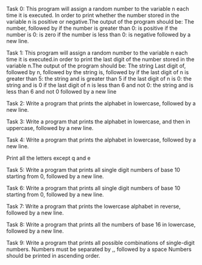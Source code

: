 Task 0: This program will assign a random number to the variable n each time it is executed. In order to print whether the number stored in the variable n is positive or negative.The output of the program should be:
The number, followed by
if the number is greater than 0: is positive
if the number is 0: is zero
if the number is less than 0: is negative
followed by a new line.

Task 1: This program will assign a random number to the variable n each time it is executed.in order to print the last digit of the number stored in the variable n.The output of the program should be:
The string Last digit of, followed by
n, followed by
the string is, followed by
if the last digit of n is greater than 5: the string and is greater than 5
if the last digit of n is 0: the string and is 0
if the last digit of n is less than 6 and not 0: the string and is less than 6 and not 0
followed by a new line

Task 2: Write a program that prints the alphabet in lowercase, followed by a new line.

Task 3: Write a program that prints the alphabet in lowercase, and then in uppercase, followed by a new line.

Task 4: Write a program that prints the alphabet in lowercase, followed by a new line.

Print all the letters except q and e

Task 5: Write a program that prints all single digit numbers of base 10 starting from 0, followed by a new line.

Task 6: Write a program that prints all single digit numbers of base 10 starting from 0, followed by a new line.

Task 7: Write a program that prints the lowercase alphabet in reverse, followed by a new line.

Task 8: Write a program that prints all the numbers of base 16 in lowercase, followed by a new line.

Task 9: Write a program that prints all possible combinations of single-digit numbers. Numbers must be separated by ,, followed by a space
Numbers should be printed in ascending order.
